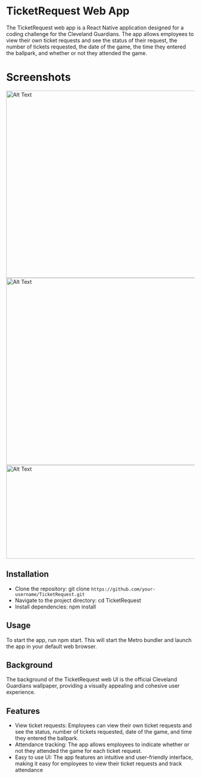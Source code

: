 # TicketRequest Web App
The TicketRequest web app is a React Native application designed for a coding challenge for the Cleveland Guardians. The app allows employees to view their own ticket requests and see the status of their request, the number of tickets requested, the date of the game, the time they entered the ballpark, and whether or not they attended the game.
# Screenshots
<img src="https://i.imgur.com/bxOSx9j.jpg" alt="Alt Text" width="700" height="500">
<img src="https://i.imgur.com/yFNRdZq.jpg" alt="Alt Text" width="700" height="500">
<img src="https://i.imgur.com/3tHhFVI.png" alt="Alt Text" width="620" height="250">

## Installation
- Clone the repository: git clone `https://github.com/your-username/TicketRequest.git`
- Navigate to the project directory: cd TicketRequest
- Install dependencies: npm install
## Usage
To start the app, run npm start. This will start the Metro bundler and launch the app in your default web browser.

## Background
The background of the TicketRequest web UI is the official Cleveland Guardians wallpaper, providing a visually appealing and cohesive user experience.

## Features
- View ticket requests: Employees can view their own ticket requests and see the status, number of tickets requested, date of the game, and time they entered the ballpark.
- Attendance tracking: The app allows employees to indicate whether or not they attended the game for each ticket request.
- Easy to use UI: The app features an intuitive and user-friendly interface, making it easy for employees to view their ticket requests and track attendance



